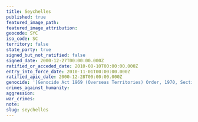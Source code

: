 ```yaml
---
title: Seychelles
published: true
featured_image_path:
featured_image_attribution:
geocode: SYC
iso_code: SC
territory: false
state_party: true
signed_but_not_ratified: false
signed_date: 2000-12-27T00:00:00.000Z
ratified_or_acceded_date: 2010-08-10T00:00:00.000Z
entry_into_force_date: 2010-11-01T00:00:00.000Z
ratified_apic_date: 2000-12-28T00:00:00.000Z
genocide: '[Genocide Act 1969 (Overseas Territories) Order, 1970, Section 1, Article 1](http://www.seylii.org/sc/legislation/consolidated-act/88)'
crimes_against_humanity:
aggression:
war_crimes:
note:
slug: seychelles
---
```



